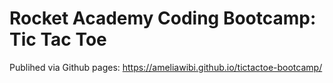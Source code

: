 # Rocket Academy Coding Bootcamp: Tic Tac Toe
Publihed via Github pages: https://ameliawibi.github.io/tictactoe-bootcamp/

